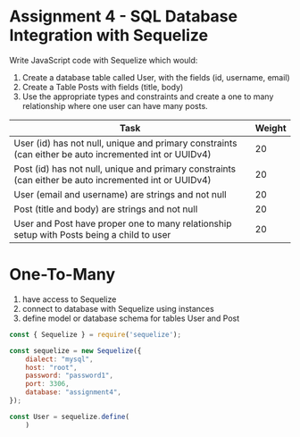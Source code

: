 # Assignment 4 - SQL Database Integration with Sequelize

Write JavaScript code with Sequelize which would:

1.	Create a database table called User, with the fields (id, username, email)
2.	Create a Table Posts with fields (title, body)
3.	Use the appropriate types and constraints and create a one to many relationship where one user can have many posts.

| Task                                                      | Weight |
|-----------------------------------------------------------|--------|
| User (id) has not null, unique and primary constraints (can either be auto incremented int or UUIDv4) | 20     |
| Post (id) has not null, unique and primary constraints (can either be auto incremented int or UUIDv4) | 20     |
| User (email and username) are strings and not null        | 20     |
| Post (title and body) are strings and not null            | 20     |
| User and Post have proper one to many relationship setup with Posts being a child to user | 20     |

# One-To-Many

1. have access to Sequelize
2. connect to database with Sequelize using instances
3. define model or database schema for tables User and Post

```javascript
const { Sequelize } = require('sequelize');

const sequelize = new Sequelize({
	dialect: "mysql",
	host: "root",
	password: "password1",
	port: 3306,
	database: "assignment4",
});

const User = sequelize.define(
	)
```